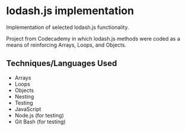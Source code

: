 # lodash.js implementation

Implementation of selected lodash.js functionality. 

Project from Codecademy in which lodash.js methods were coded as a means of reinforcing Arrays, Loops, and Objects.

## Techniques/Languages Used
- Arrays
- Loops
- Objects
- Nesting
- Testing
- JavaScript
- Node.js (for testing)
- Git Bash (for testing)
